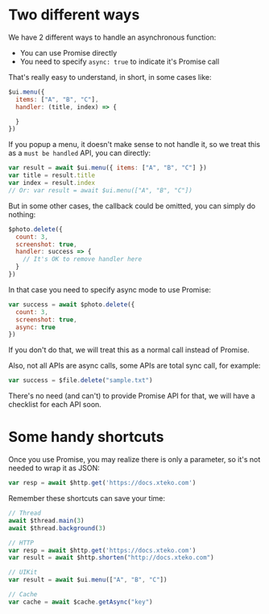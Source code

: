 # Two different ways

We have 2 different ways to handle an asynchronous function:

- You can use Promise directly
- You need to specify `async: true` to indicate it's Promise call

That's really easy to understand, in short, in some cases like:

```js
$ui.menu({
  items: ["A", "B", "C"],
  handler: (title, index) => {

  }
})
```

If you popup a menu, it doesn't make sense to not handle it, so we treat this as a `must be handled` API, you can directly:

```js
var result = await $ui.menu({ items: ["A", "B", "C"] })
var title = result.title
var index = result.index
// Or: var result = await $ui.menu(["A", "B", "C"])
```

But in some other cases, the callback could be omitted, you can simply do nothing:

```js
$photo.delete({
  count: 3,
  screenshot: true,
  handler: success => {
    // It's OK to remove handler here
  }
})
```

In that case you need to specify async mode to use Promise:

```js
var success = await $photo.delete({
  count: 3,
  screenshot: true,
  async: true
})
```

If you don't do that, we will treat this as a normal call instead of Promise.

Also, not all APIs are async calls, some APIs are total sync call, for example:

```js
var success = $file.delete("sample.txt")
```

There's no need (and can't) to provide Promise API for that, we will have a checklist for each API soon.

# Some handy shortcuts

Once you use Promise, you may realize there is only a parameter, so it's not needed to wrap it as JSON:

```js
var resp = await $http.get('https://docs.xteko.com')
```

Remember these shortcuts can save your time:

```js
// Thread
await $thread.main(3)
await $thread.background(3)

// HTTP
var resp = await $http.get('https://docs.xteko.com')
var result = await $http.shorten("http://docs.xteko.com")

// UIKit
var result = await $ui.menu(["A", "B", "C"])

// Cache
var cache = await $cache.getAsync("key")
```